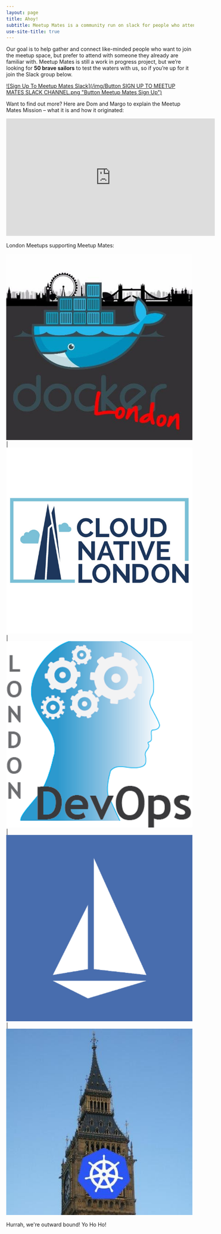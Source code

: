 ```yaml
---
layout: page
title: Ahoy!
subtitle: Meetup Mates is a community run on slack for people who attend London tech meetups together. 
use-site-title: true
---
```


Our goal is to help gather and connect like-minded people who want to join the meetup space, but prefer to attend with someone they already are familiar with. Meetup Mates is still a work in progress project, but we’re looking for **50 brave sailors** to test the waters with us, so if you’re up for it join the Slack group below.

[![Sign Up To Meetup Mates Slack](/img/Button SIGN UP TO MEETUP MATES SLACK CHANNEL.png "Button Meetup Mates Sign Up")](https://meetup-mates.com/register/)

Want to find out more? Here are Dom and Margo to explain the Meetup Mates Mission – what it is and how it originated:

<div class="youtube-responsive-container"><iframe width="560" height="315" src="https://www.youtube.com/embed/X6suuFJp7JY" frameborder="0" allow="accelerometer; autoplay; encrypted-media; gyroscope; picture-in-picture" allowfullscreen></iframe></div>

London Meetups supporting Meetup Mates:

[![MeetupMates_DockerLondon](/img/MeetupMates_Docker_London.png "MeetupMates_DockerLondon")](https://www.meetup.com/Docker-London/) | [![MeetupMates_Cloud_Native](/img/MeetupMates_Cloud_Native.png "MeetupMates_Cloud_Native")](https://www.meetup.com/Cloud-Native-London/) | [![MeetupMates_London_DevOps](/img/MeetupMates_London_DevOps.png "MeetupMates_London_DevOps")](https://www.meetup.com/London-DevOps/) | [![MeetupMates_Istio](/img/MeetupMates_Istio.png "MeetupMates_Istio")](https://www.meetup.com/Istio-London/) | [![MeetupMates_Kubernetes](/img/MeetupMates_Kubernetes.png "MeetupMates_Kubernetes")](https://www.meetup.com/Kubernetes-London/)

Hurrah, we're outward bound! Yo Ho Ho!
